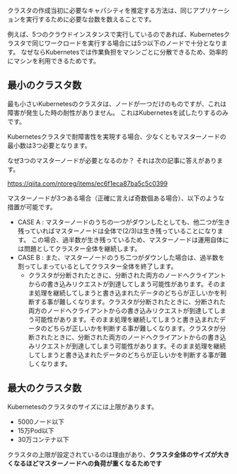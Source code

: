 


クラスタの作成当初に必要なキャパシティを推定する方法は、同じアプリケーションを実行するために必要な台数を数えることです。

例えば、5つのクラウドインスタンスで実行しているのであれば、Kubernetesクラスタで同じワークロードを実行する場合には5つ以下のノードで十分となります。
なぜならKubernetesでは作業負担をマシンごとに分散できるため、効率的にマシンを利用できるためです。



## 最小のクラスタ数

最も小さいKubernetesのクラスタは、ノードが一つだけのものですが、これは障害が発生した時の耐性がありません。
これはKubernetesを試したりするのみです。

Kubernetesクラスタで耐障害性を実現する場合、少なくともマスターノードの最小数は3つ必要となります。

なぜ3つのマスターノードが必要となるのか？
それは次の記事に答えがあります。

https://qiita.com/ntoreg/items/ec6f1eca87ba5c5c0399


マスターノードが3つある場合（正確に言えば奇数個ある場合）、以下のような措置が可能です。

- CASE A : マスターノードのうちの一つがダウンしたとしても、他二つが生き残っていればマスターノードは全体で(2/3)は生き残っていることになります。
この場合、過半数が生き残っているため、マスターノードは運用自体には問題としてクラスター全体を継続します。
- CASE B : また、マスターノードのうち二つがダウンした場合は、過半数を割ってしまっているとしてクラスター全体を終了します。
    - クラスタが分断されたときに、分断された両方のノードへクライアントからの書き込みリクエストが到達してしまう可能性があります。そのまま処理を継続してしまうと書き込まれたデータのどちらが正しいかを判断する事が難しくなります。クラスタが分断されたときに、分断された両方のノードへクライアントからの書き込みリクエストが到達してしまう可能性があります。そのまま処理を継続してしまうと書き込まれたデータのどちらが正しいかを判断する事が難しくなります。クラスタが分断されたときに、分断された両方のノードへクライアントからの書き込みリクエストが到達してしまう可能性があります。そのまま処理を継続してしまうと書き込まれたデータのどちらが正しいかを判断する事が難しくなります。


## 最大のクラスタ数

Kubernetesのクラスタのサイズには上限があります。

- 5000ノード以下
- 15万Pod以下
- 30万コンテナ以下

クラスタの上限が設定されているのは理由があり、**クラスタ全体のサイズが大きくなるほどマスターノードへの負荷が重くなるためです**








